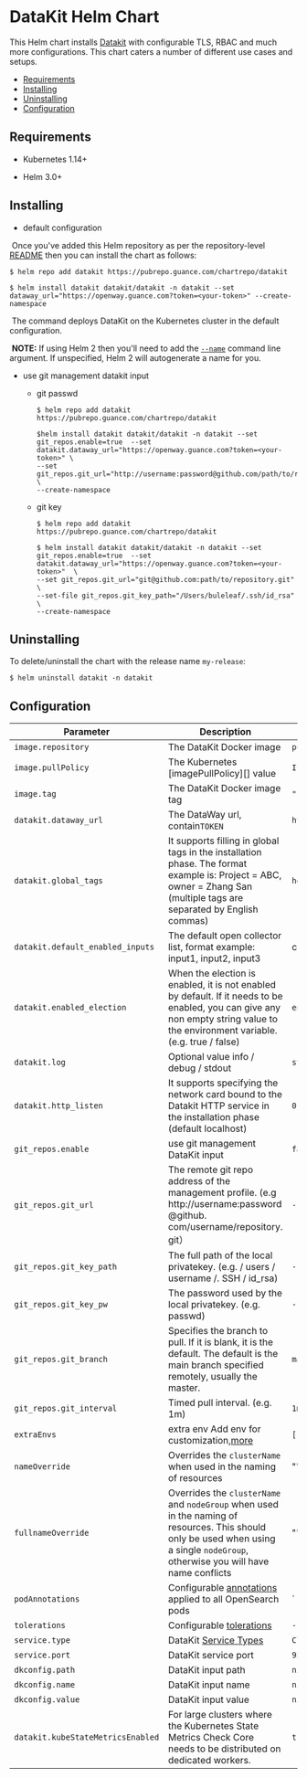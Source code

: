 # DataKit Helm Chart

This Helm chart installs [Datakit](https://github.com/GuanceCloud/datakit) with configurable TLS, RBAC and much more configurations. This chart caters a number of different use cases and setups.

- [Requirements](#requirements)
- [Installing](#installing)
- [Uninstalling](#uninstalling)
- [Configuration](#configuration)

## Requirements

- Kubernetes 1.14+

- Helm 3.0+

  

## Installing

- default configuration

​	Once you've added this Helm repository as per the repository-level [README](../../README.md#installing) then you can install the chart as follows:

 ```shell
$ helm repo add datakit https://pubrepo.guance.com/chartrepo/datakit
 
$ helm install datakit datakit/datakit -n datakit --set dataway_url="https://openway.guance.com?token=<your-token>" --create-namespace 
 ```

​	The command deploys DataKit on the Kubernetes cluster in the default configuration.

​	**NOTE:** If using Helm 2 then you'll need to add the [`--name`](https://v2.helm.sh/docs/helm/#options-21) command line argument. If unspecified, Helm 2 will autogenerate a name for you.

- use git management datakit input
  - git passwd
  
    ```
    $ helm repo add datakit https://pubrepo.guance.com/chartrepo/datakit
    
    $helm install datakit datakit/datakit -n datakit --set git_repos.enable=true  --set datakit.dataway_url="https://openway.guance.com?token=<your-token>" \
    --set git_repos.git_url="http://username:password@github.com/path/to/repository.git" \
    --create-namespace 
    ```
  
  - git key
  
    ```
    $ helm repo add datakit https://pubrepo.guance.com/chartrepo/datakit
    
    $ helm install datakit datakit/datakit -n datakit --set git_repos.enable=true  --set datakit.dataway_url="https://openway.guance.com?token=<your-token>"  \
    --set git_repos.git_url="git@github.com:path/to/repository.git" \
    --set-file git_repos.git_key_path="/Users/buleleaf/.ssh/id_rsa" \
    --create-namespace 
    ```

## Uninstalling
To delete/uninstall the chart with the release name `my-release`:

```shell
$ helm uninstall datakit -n datakit
```

## Configuration

| Parameter                         | Description                                                                                                                                                                        | Default                                                                 | Required             |
| ------------------------          | ------------------------------------------------------------                                                                                                                       | ------------------------------------------------------------            | --------             |
| `image.repository`                | The DataKit Docker image                                                                                                                                                           | `pubrepo.guance.com/chartrepo/datakit`                                  | `true`               |
| `image.pullPolicy`                | The Kubernetes [imagePullPolicy][] value                                                                                                                                           | `IfNotPresent`                                                          |                      |
| `image.tag`                       | The DataKit Docker image tag                                                                                                                                                       | `""`                                                                    |                      |
| `datakit.dataway_url`             | The DataWay url, contain`TOKEN`                                                                                                                                                    | `https://openway.guance.com?token=<your-token>`                         | `true`               |
| `datakit.global_tags`             | It supports filling in global tags in the installation phase. The format example is: Project = ABC, owner = Zhang San (multiple tags are separated by English commas)              | `host=__datakit_hostname,host_ip=__datakit_ip`                          |                      |
| `datakit.default_enabled_inputs`  | The default open collector list, format example: input1, input2, input3                                                                                                            | cpu,disk,diskio,mem,swap,system,hostobject,net,host_processes,container |                      |
| `datakit.enabled_election`        | When the election is enabled, it is not enabled by default. If it needs to be enabled, you can give any non empty string value to the environment variable. (e.g. true / false)    | `enable`                                                                |                      |
| `datakit.log`                     | Optional value info / debug / stdout                                                                                                                                               | `stdout`                                                                |                      |
| `datakit.http_listen`             | It supports specifying the network card bound to the Datakit HTTP service in the installation phase (default localhost)                                                            | `0.0.0.0:9529`                                                          |                      |
| `git_repos.enable`                | use git management DataKit input                                                                                                                                                   | `false`                                                                 |                      |
| `git_repos.git_url`               | The remote git repo address of the management profile. (e.g http://username:password @github. com/username/repository. git）                                                       | `-`                                                                     |                      |
| `git_repos.git_key_path`          | The full path of the local privatekey. (e.g. / users / username /. SSH / id_rsa)                                                                                                   | `-`                                                                     |                      |
| `git_repos.git_key_pw`            | The password used by the local privatekey. (e.g. passwd)                                                                                                                           | `-`                                                                     |                      |
| `git_repos.git_branch`            | Specifies the branch to pull. If it is blank, it is the default. The default is the main branch specified remotely, usually the master.                                            | `master`                                                                |                      |
| `git_repos.git_interval`          | Timed pull interval. (e.g. 1m)                                                                                                                                                     | `1m`                                                                    |                      |
| `extraEnvs`                       | extra env Add env for customization,[more](https://www.yuque.com/dataflux/datakit/datakit-install#f9858758)                                                                        | `[]`                                                                    |                      |
| `nameOverride`                    | Overrides the `clusterName` when used in the naming of resources                                                                                                                   | ""                                                                      |                      |
| `fullnameOverride`                | Overrides the `clusterName` and `nodeGroup` when used in the naming of resources. This should only be used when using a single `nodeGroup`, otherwise you will have name conflicts | ""                                                                      |                      |
| `podAnnotations`                  | Configurable [annotations][] applied to all OpenSearch pods                                                                                                                        | `  datakit/logs:                                                        | [{"disable": true}]` |  |
| `tolerations`                     | Configurable [tolerations][]                                                                                                                                                       | `- operator: Exists`                                                    |                      |
| `service.type`                    | DataKit [Service Types][]                                                                                                                                                          | `ClusterIP`                                                             |                      |
| `service.port`                    | DataKit service port                                                                                                                                                               | `9529`                                                                  |                      |
| `dkconfig.path`                   | DataKit input path                                                                                                                                                                 | `nil`                                                                   |                      |
| `dkconfig.name`                   | DataKit input name                                                                                                                                                                 | `nil`                                                                   |                      |
| `dkconfig.value`                  | DataKit input value                                                                                                                                                                | `nil`                                                                   |                      |
| `datakit.kubeStateMetricsEnabled` | For large clusters where the Kubernetes State Metrics Check Core needs to be distributed on dedicated workers.                                                                     | `true`                                                                  |                      |



[environment from variables]: https://kubernetes.io/docs/tasks/configure-pod-container/configure-pod-configmap/#configure-all-key-value-pairs-in-a-configmap-as-container-environment-variables

[hostAliases]: https://kubernetes.io/docs/concepts/services-networking/add-entries-to-pod-etc-hosts-with-host-aliases/

[image.pullPolicy]: https://kubernetes.io/docs/concepts/containers/images/#updating-images

[annotations]: https://kubernetes.io/docs/concepts/overview/working-with-objects/annotations/

[tolerations]: https://kubernetes.io/docs/concepts/configuration/taint-and-toleration/

[service types]: https://kubernetes.io/docs/concepts/services-networking/service/#publishing-services-service-types
